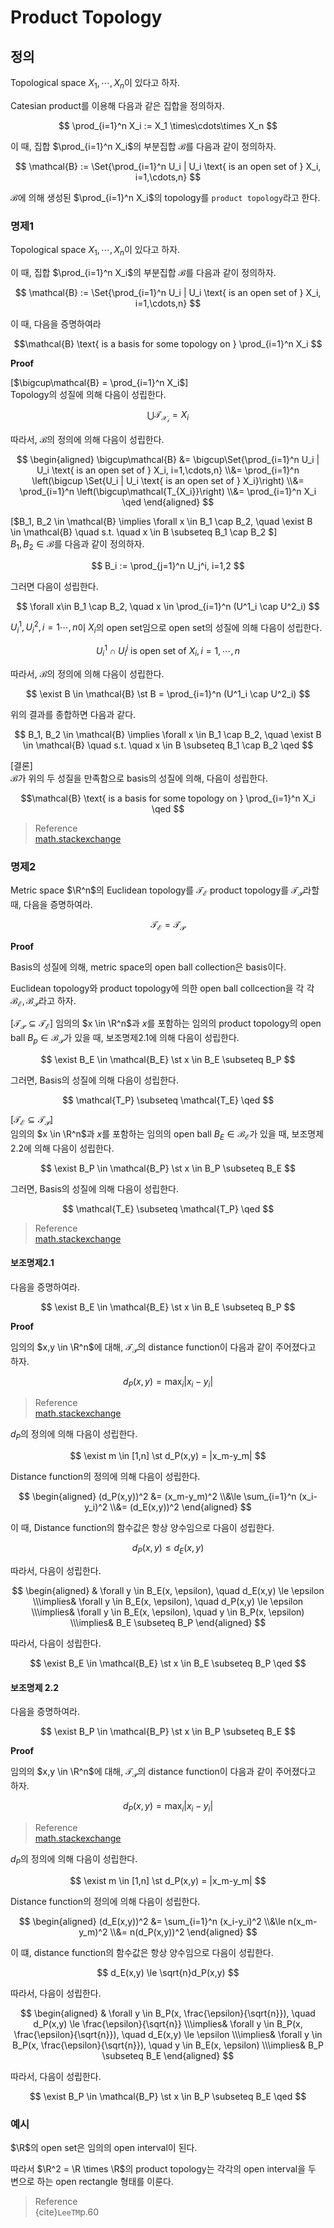 # Product Topology
## 정의
Topological space $X_1, \cdots, X_n$이 있다고 하자.

Catesian product를 이용해 다음과 같은 집합을 정의하자.

$$ \prod_{i=1}^n X_i := X_1 \times\cdots\times X_n $$

이 때, 집합 $\prod_{i=1}^n X_i$의 부분집합 $\mathcal{B}$를 다음과 같이 정의하자.

$$ \mathcal{B} := \Set{\prod_{i=1}^n U_i | U_i \text{ is an open set of } X_i, i=1,\cdots,n} $$

$\mathcal{B}$에 의해 생성된 $\prod_{i=1}^n X_i$의 topology를 `product topology`라고 한다.

### 명제1
Topological space $X_1, \cdots, X_n$이 있다고 하자.

이 때, 집합 $\prod_{i=1}^n X_i$의 부분집합 $\mathcal{B}$를 다음과 같이 정의하자.

$$ \mathcal{B} := \Set{\prod_{i=1}^n U_i | U_i \text{ is an open set of } X_i, i=1,\cdots,n} $$

이 때, 다음을 증명하여라

$$\mathcal{B} \text{ is a basis for some topology on } \prod_{i=1}^n X_i $$

**Proof**

[$\bigcup\mathcal{B} = \prod_{i=1}^n X_i$]  
Topology의 성질에 의해 다음이 성립한다.

$$ \bigcup\mathcal{T_{X_i}} = X_i $$

따라서, $\mathcal{B}$의 정의에 의해 다음이 성립한다.

$$ \begin{aligned} \bigcup\mathcal{B} &= \bigcup\Set{\prod_{i=1}^n U_i | U_i \text{ is an open set of } X_i, i=1,\cdots,n} \\&= \prod_{i=1}^n \left(\bigcup \Set{U_i | U_i \text{ is an open set of } X_i}\right) \\&= \prod_{i=1}^n \left(\bigcup\mathcal{T_{X_i}}\right) \\&= \prod_{i=1}^n X_i \qed \end{aligned} $$

[$B_1, B_2 \in \mathcal{B} \implies \forall x \in B_1 \cap B_2, \quad \exist B \in \mathcal{B} \quad s.t. \quad x \in B \subseteq B_1 \cap B_2 $]  
$B_1,B_2 \in \mathcal{B}$를 다음과 같이 정의하자.

$$ B_i := \prod_{j=1}^n U_j^i, i=1,2 $$

그러면 다음이 성립한다.

$$ \forall x\in B_1 \cap B_2, \quad x \in \prod_{i=1}^n (U^1_i \cap U^2_i) $$

$U^1_i, U^2_i, i=1\cdots,n$이 $X_i$의 open set임으로 open set의 성질에 의해 다음이 성립한다.

$$ U_i^1 \cap U_i^j \text{ is open set of } X_i, i=1,\cdots,n $$

따라서, $\mathcal{B}$의 정의에 의해 다음이 성립한다.

$$ \exist B \in \mathcal{B} \st B = \prod_{i=1}^n (U^1_i \cap U^2_i) $$

위의 결과를 종합하면 다음과 같다.

$$ B_1, B_2 \in \mathcal{B} \implies \forall x \in B_1 \cap B_2, \quad \exist B \in \mathcal{B} \quad s.t. \quad x \in B \subseteq B_1 \cap B_2 \qed $$

[결론]  
$\mathcal{B}$가 위의 두 성질을 만족함으로 basis의 성질에 의해, 다음이 성립한다. 

$$\mathcal{B} \text{ is a basis for some topology on } \prod_{i=1}^n X_i \qed $$

> Reference  
> [math.stackexchange](https://math.stackexchange.com/questions/1714574/basis-for-a-topology-that-we-will-call-the-product-topology)

### 명제2
Metric space $\R^n$의 Euclidean topology를 $\mathcal{T_E}$ product topology를 $\mathcal{T_P}$라할 때, 다음을 증명하여라.

$$ \mathcal{T_E} = \mathcal{T_P} $$

**Proof**

Basis의 성질에 의해, metric space의 open ball collection은 basis이다.

Euclidean topology와 product topology에 의한 open ball collcection을 각 각 $\mathcal{B_E}, \mathcal{B_P}$라고 하자.

[$\mathcal{T_P} \subseteq \mathcal{T_E}$]
임의의 $x \in \R^n$과 $x$를 포함하는 임의의 product topology의 open ball $B_p \in \mathcal{B_P}$가 있을 때, 보조명제2.1에 의해 다음이 성립한다.

$$ \exist B_E \in \mathcal{B_E} \st x \in B_E \subseteq B_P $$

그러면, Basis의 성질에 의해 다음이 성립한다.

$$ \mathcal{T_P} \subseteq \mathcal{T_E} \qed $$

[$\mathcal{T_E} \subseteq \mathcal{T_P}$]  
임의의 $x \in \R^n$과 $x$를 포함하는 임의의 open ball $B_E \in \mathcal{B_E}$가 있을 때, 보조명제2.2에 의해 다음이 성립한다.

$$ \exist B_P \in \mathcal{B_P} \st x \in B_P \subseteq B_E $$

그러면, Basis의 성질에 의해 다음이 성립한다.

$$ \mathcal{T_E} \subseteq \mathcal{T_P} \qed $$


> Reference  
> [math.stackexchange](https://math.stackexchange.com/questions/2847214/topology-induced-by-eulidean-metric-is-the-same-as-product-topology)  

#### 보조명제2.1
다음을 증명하여라.

$$ \exist B_E \in \mathcal{B_E} \st x \in B_E \subseteq B_P $$

**Proof**

임의의 $x,y \in \R^n$에 대해, $\mathcal{T_P}$의 distance function이 다음과 같이 주어졌다고 하자.

$$ d_P(x,y) = \max_{i}{|x_i-y_i|} $$

> Reference  
> [math.stackexchange](https://math.stackexchange.com/questions/755586/product-topology-and-standard-euclidean-topology-over-mathbbrn-are-equival)

$d_P$의 정의에 의해 다음이 성립한다.

$$ \exist m \in [1,n] \st d_P(x,y) = |x_m-y_m| $$

Distance function의 정의에 의해 다음이 성립한다.

$$ \begin{aligned} (d_P(x,y))^2 &= (x_m-y_m)^2 \\&\le \sum_{i=1}^n (x_i-y_i)^2 \\&= (d_E(x,y))^2 \end{aligned} $$

이 때, Distance function의 함수값은 항상 양수임으로 다음이 성립한다.

$$ d_P(x,y) \le d_E(x,y) $$

따라서, 다음이 성립한다.

$$ \begin{aligned} & \forall y \in B_E(x, \epsilon), \quad d_E(x,y) \le \epsilon \\\implies& \forall y \in B_E(x, \epsilon), \quad d_P(x,y) \le \epsilon \\\implies& \forall y \in B_E(x, \epsilon), \quad y \in B_P(x, \epsilon) \\\implies& B_E \subseteq B_P \end{aligned} $$

따라서, 다음이 성립한다.

$$ \exist B_E \in \mathcal{B_E} \st x \in B_E \subseteq B_P \qed $$

#### 보조명제 2.2
다음을 증명하여라.

$$ \exist B_P \in \mathcal{B_P} \st x \in B_P \subseteq B_E $$

**Proof**

임의의 $x,y \in \R^n$에 대해, $\mathcal{T_P}$의 distance function이 다음과 같이 주어졌다고 하자.

$$ d_P(x,y) = \max_{i}{|x_i-y_i|} $$

> Reference  
> [math.stackexchange](https://math.stackexchange.com/questions/755586/product-topology-and-standard-euclidean-topology-over-mathbbrn-are-equival)

$d_P$의 정의에 의해 다음이 성립한다.

$$ \exist m \in [1,n] \st d_P(x,y) = |x_m-y_m| $$

Distance function의 정의에 의해 다음이 성립한다.

$$ \begin{aligned} (d_E(x,y))^2 &= \sum_{i=1}^n (x_i-y_i)^2 \\&\le n(x_m-y_m)^2 \\&= n(d_P(x,y))^2 \end{aligned} $$

이 떄, distance function의 함수값은 항상 양수임으로 다음이 성립한다.

$$ d_E(x,y) \le \sqrt{n}d_P(x,y) $$

따라서, 다음이 성립한다.

$$ \begin{aligned} & \forall y \in B_P(x, \frac{\epsilon}{\sqrt{n}}), \quad d_P(x,y) \le \frac{\epsilon}{\sqrt{n}} \\\implies& \forall y \in B_P(x, \frac{\epsilon}{\sqrt{n}}), \quad d_E(x,y) \le \epsilon \\\implies& \forall y \in B_P(x, \frac{\epsilon}{\sqrt{n}}), \quad y \in B_E(x, \epsilon) \\\implies& B_P \subseteq B_E \end{aligned} $$

따라서, 다음이 성립한다.

$$ \exist B_P \in \mathcal{B_P} \st x \in B_P \subseteq B_E \qed $$


### 예시
$\R$의 open set은 임의의 open interval이 된다.

따라서 $\R^2 = \R \times \R$의 product topology는 각각의 open interval을 두 변으로 하는 open rectangle 형태를 이룬다.

> Reference  
> {cite}`LeeTM`p.60
